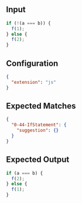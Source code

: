 
## Input
```javascript input
if (!(a === b)) {
  f(1);
} else {
  f(2);
}
```

## Configuration
```json configuration
{
  "extension": "js"
}
```

## Expected Matches
```json expected matches
{
  "0-44-IfStatement": {
    "suggestion": {}
  }
}
```

## Expected Output
```javascript expected output
if (a === b) {
  f(2);
} else {
  f(1);
}
```
